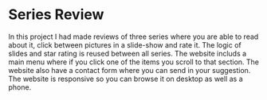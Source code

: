 # Series Review
In this project I had made reviews of three series where you are able to read about it, click between pictures in a slide-show and rate it. The logic of slides and star rating is reused between all series. The website includs a main menu where if you click one of the items you scroll to that section. The website also have a contact form where you can send in your suggestion. The website is responsive so you can browse it on desktop as well as a phone.  